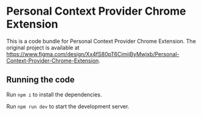 
  # Personal Context Provider Chrome Extension

  This is a code bundle for Personal Context Provider Chrome Extension. The original project is available at https://www.figma.com/design/Xx4fS80pT6CimijByMwjxb/Personal-Context-Provider-Chrome-Extension.

  ## Running the code

  Run `npm i` to install the dependencies.

  Run `npm run dev` to start the development server.
  